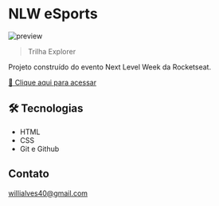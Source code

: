 # NLW eSports

![preview](./.assets/wyanneves.github.io_e-Sports-NLW-_ (1))

> Trilha Explorer

Projeto construído do evento Next Level Week da Rocketseat.

[🔗 Clique aqui para acessar](https://wyanneves.github.io/e-Sports-NLW-/)


## 🛠 Tecnologias

- HTML
- CSS
- Git e Github

## Contato

willialves40@gmail.com
